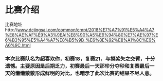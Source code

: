 # 比赛介绍
比赛地址http://www.dcjingsai.com/common/cmpt/2018%E7%A7%91%E5%A4%A7%E8%AE%AF%E9%A3%9EAI%E8%90%A5%E9%94%80%E7%AE%97%E6%B3%95%E5%A4%A7%E8%B5%9B_%E6%8E%92%E8%A1%8C%E6%A6%9C.html

### 本次比赛队名为超喜欢你，初赛18，复赛21，与摸奖失之交臂，十分遗憾。主要原因是后期乏力，初赛最后一天那珍分夺秒和复赛最后一天的懒懒散散形成鲜明的对比，也暗示了此次比赛的结果不尽人意。
